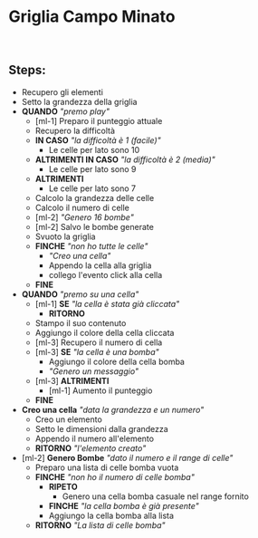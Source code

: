 # Griglia Campo Minato

<br>

## Steps:

- Recupero gli elementi
- Setto la grandezza della griglia
- **QUANDO** _"premo play"_
    - [ml-1] Preparo il punteggio attuale
    - Recupero la difficoltà
    - **IN CASO** _"la difficoltà è 1 (facile)"_
        - Le celle per lato sono 10
    - **ALTRIMENTI IN CASO** _"la difficoltà è 2 (media)"_
        - Le celle per lato sono 9
    - **ALTRIMENTI**
        - Le celle per lato sono 7
    - Calcolo la grandezza delle celle
    - Calcolo il numero di celle
    - [ml-2] _"Genero 16 bombe"_
    - [ml-2] Salvo le bombe generate
    - Svuoto la griglia
    - **FINCHE** _"non ho tutte le celle"_
        - _"Creo una cella"_
        - Appendo la cella alla griglia
        - collego l'evento click alla cella
    - **FINE**
- **QUANDO** _"premo su una cella"_
    - [ml-1] **SE** _"la cella è stata già cliccata"_
        - **RITORNO**
    - Stampo il suo contenuto
    - Aggiungo il colore della cella cliccata
    - [ml-3] Recupero il numero di cella
    - [ml-3] **SE** _"la cella è una bomba"_
        - Aggiungo il colore della cella bomba
        - _"Genero un messaggio"_
    - [ml-3] **ALTRIMENTI**
        - [ml-1] Aumento il punteggio
    - **FINE**
- **Creo una cella** _"data la grandezza e un numero"_
    - Creo un elemento
    - Setto le dimensioni dalla grandezza
    - Appendo il numero all'elemento
    - **RITORNO** _"l'elemento creato"_
- [ml-2] **Genero Bombe** _"dato il numero e il range di celle"_
    - Preparo una lista di celle bomba vuota
    - **FINCHE** _"non ho il numero di celle bomba"_
        - **RIPETO**
            - Genero una cella bomba casuale nel range fornito
        - **FINCHE** _"la cella bomba è già presente"_
        - Aggiungo la cella bomba alla lista
    - **RITORNO** _"La lista di celle bomba"_